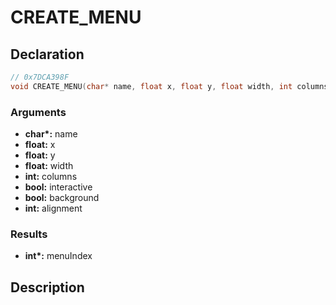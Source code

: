 # CREATE_MENU

## Declaration
```cpp
// 0x7DCA398F
void CREATE_MENU(char* name, float x, float y, float width, int columns, bool interactive, bool background, int alignment, int* menuIndex);
```

### Arguments
- **char\*:** name
- **float:** x
- **float:** y
- **float:** width
- **int:** columns
- **bool:** interactive
- **bool:** background
- **int:** alignment

### Results
- **int\*:** menuIndex

## Description

